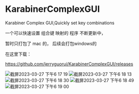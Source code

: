 # KarabinerComplexGUI
Karabiner  Complex GUI,Quickly set key combinations

一个可以快速设置 组合键 映射的 程序
不断更新中，

暂时只打包了 mac 的，
后续会打包windows的

在这里下载：

https://github.com/jerryguorui/KarabinerComplexGUI/releases


![截屏2023-03-27 下午6 17 19](https://user-images.githubusercontent.com/12981724/227914261-64f37fa9-cd03-43d3-9765-2f5b029ae222.png)
![截屏2023-03-27 下午6 18 13](https://user-images.githubusercontent.com/12981724/227914295-3193f135-ced6-478f-8a66-66db94ecd2e7.png)
![截屏2023-03-27 下午6 18 30](https://user-images.githubusercontent.com/12981724/227914318-98eb2eb6-fcd2-4349-9ed2-2b812e3791d5.png)
![截屏2023-03-27 下午6 18 49](https://user-images.githubusercontent.com/12981724/227914332-55049008-b3f4-4617-a3d3-c590419524ce.png)
![截屏2023-03-27 下午6 19 00](https://user-images.githubusercontent.com/12981724/227914347-095bf5a0-5a3b-47c7-9465-b88d3e16a8fa.png)
